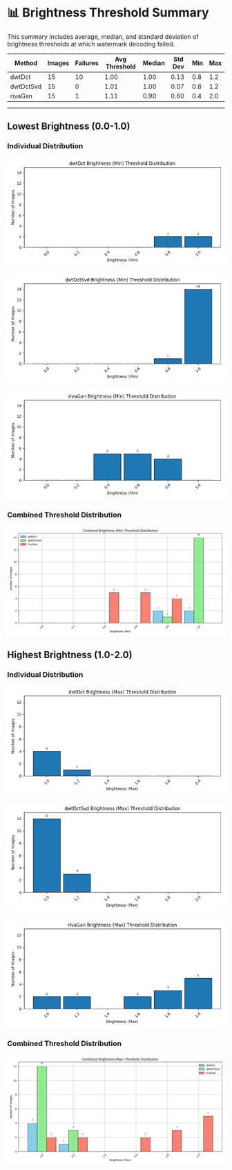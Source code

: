 # 📊 Brightness Threshold Summary

This summary includes average, median, and standard deviation of brightness thresholds at which watermark decoding failed.

| Method | Images | Failures | Avg Threshold | Median | Std Dev | Min | Max |
|--------|--------|----------|----------------|--------|---------|-----|-----|
| dwtDct | 15 | 10 | 1.00 | 1.00 | 0.13 | 0.8 | 1.2 |
| dwtDctSvd | 15 | 0 | 1.01 | 1.00 | 0.07 | 0.8 | 1.2 |
| rivaGan | 15 | 1 | 1.11 | 0.90 | 0.60 | 0.4 | 2.0 |

---
## Lowest Brightness (0.0-1.0)

### Individual Distribution
![dwtDct Bar Graph](low_brightness/dwtDct_threshold_bar.png)

![dwtDctSvd Bar Graph](low_brightness/dwtDctSvd_threshold_bar.png)

![rivaGan Bar Graph](low_brightness/rivaGan_threshold_bar.png)

### Combined Threshold Distribution
![Combined Threshold Bar Graph](low_brightness/low_brightness_combined_distribution.png)

## Highest Brightness (1.0-2.0)

### Individual Distribution
![dwtDct Bar Graph](high_brightness/dwtDct_threshold_bar.png)

![dwtDctSvd Bar Graph](high_brightness/dwtDctSvd_threshold_bar.png)

![rivaGan Bar Graph](high_brightness/rivaGan_threshold_bar.png)

### Combined Threshold Distribution
![Combined Threshold Bar Graph](high_brightness/high_brightness_combined_distribution.png)

